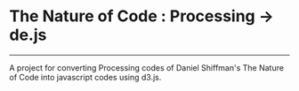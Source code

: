 # The Nature of Code : Processing -> de.js
---

A project for converting Processing codes of Daniel Shiffman's The Nature of Code into javascript codes using d3.js.




